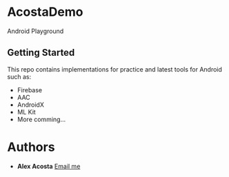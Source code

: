 # AcostaDemo
Android Playground

## Getting Started
This repo contains implementations for practice and latest tools for Android such as:
* Firebase
* AAC
* AndroidX
* ML Kit
* More comming...
# Authors
* **Alex Acosta** [Email me](mailto:checoalejandro@gmail.com)
